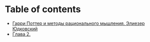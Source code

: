 # Table of contents

* [Гарри Поттер и методы рационального мышления. Элиезер Юдковский](README.md)
* [Глава 2.](2.md)

